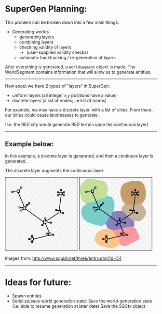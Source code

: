 

# SuperGen Planning:


This problem can be broken down into a few main things:

- Generating worlds
    - generating layers
    - combining layers
    - checking validity of layers
        - (user-supplied validity checks)
    - automatic backtracking / re-generation of layers

After everything is generated, a `WorldSegment` object is made.
The WorldSegment contains information that will allow us to
generate entities.


------------------

How about we have 2 types of "layers" in SuperGen:
- uniform layers (all integer x,y positions have a value)
- discrete layers (a list of nodes; i.e list of rooms)




For example, we may have a discrete layer, with a list of cities.
From there, our cities could cause landmasses to generate.

(I.e. the RED city would generate RED terrain upon the continuous layer)

--------------------

## Example below:
In this example, a discrete layer is generated, and then a continuos layer is generated.

The discrete layer augments the continuous layer:

![Alt text](images/image.png)
![Alt text](images/image-1.png)


Images from: http://www.squidi.net/three/entry.php?id=54

-----------


# Ideas for future:


- Spawn entities
- Serialize/save world generation state:
    Save the world-generation state (i.e. able to resume generation at later date)
    Save the SGCtx object

